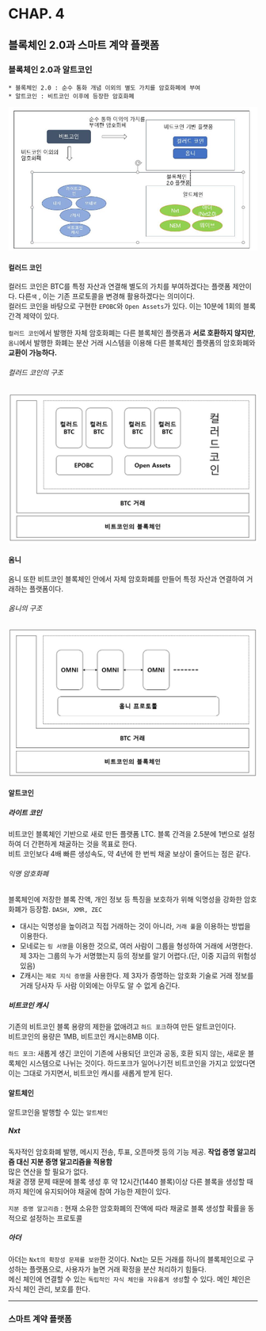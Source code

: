 # CHAP. 4

## 블록체인 2.0과 스마트 계약 플랫폼

### 블록체인 2.0과 알트코인
```
* 블록체인 2.0 : 순수 통화 개념 이외의 별도 가치를 암호화폐에 부여
* 알트코인 : 비트코인 이후에 등장한 암호화폐
```
![2.0플랫폼](./platform.JPG)
#### 컬러드 코인
컬러드 코인은 BTC를 특정 자산과 연결해 별도의 가치를 부여하겠다는 플랫폼 제안이다. 다른`색` , 이는 기존 프로토콜을 변경해 활용하겠다는 의미이다.  
컬러드 코인을 바탕으로 구현한 `EPOBC`와 `Open Assets`가 있다. 이는 10분에 1회의 블록 간격 제약이 있다.

`컬러드 코인`에서 발행한 자체 암호화폐는 다른 블록체인 플랫폼과 **서로 호환하지 않지만**, `옴니`에서 발행한 화폐는 분산 거래 시스템을 이용해 다른 블록체인 플랫폼의 암호화폐와 **교환이 가능하다.**
###### 컬러드 코인의 구조
![컬러드 코인 구조](./colored_structure.JPG)
#### 옴니
옴니 또한 비트코인 블록체인 안에서 자체 암호화폐를 만들어 특정 자산과 연결하여 거래하는 플랫폼이다.
###### 옴니의 구조
![컬러드 코인 구조](./omni.JPG)

#### 알트코인
##### 라이트 코인

비트코인 블록체인 기반으로 새로 만든 플랫폼 LTC. 블록 간격을 2.5분에 1번으로 설정하여 더 간편하게 채굴하는 것을 목표로 한다.  
비트 코인보다 4배 빠른 생성속도, 약 4년에 한 번씩 채굴 보상이 줄어드는 점은 같다.
###### 익명 암호화폐
블록체인에 저장한 블록 잔액, 개인 정보 등 특징을 보호하가 위해 익명성을 강화한 암호화폐가 등장함. `DASH, XMR, ZEC`
* 대시는 익명성을 높이려고 직접 거래하는 것이 아니라, `거래 풀`을 이용하는 방법을 이용한다.
* 모네로는 `링 서명`을 이용한 것으로, 여러 사람이 그룹을 형성하여 거래에 서명한다. 제 3자는 그룹의 누가 서명했는지 등의 정보를 알기 어렵다.(단, 이중 지급의 위험성 있음)
* Z캐시는 `제로 지식 증명`을 사용한다. 제 3자가 증명하는 암호화 기술로 거래 정보를  거래 당사자 두 사람 이외에는 아무도 알 수 없게 숨긴다.

##### 비트코인 캐시
기존의 비트코인 블록 용량의 제한을 없애려고 `하드 포크`하여 만든 알트코인이다.  
비트코인의 용량은 1MB, 비트코인 캐시는8MB 이다.  

`하드 포크`: 새롭게 생긴 코인이 기존에 사용되던 코인과 공동, 호환 되지 않는, 새로운 블록체인 시스템으로 나뉘는 것이다. 하드포크가 일어나기전 비트코인을 가지고 있었다면 이는 그대로 가지면서, 비트코인 캐시를 새롭게 받게 된다.


#### 알트체인
알트코인을 발행할 수 있는 `알트체인`
##### Nxt
독자적인 암호화폐 발행, 메시지 전송, 투표, 오픈마켓 등의 기능 제공.
**작업 증명 알고리즘 대신 지분 증명 알고리즘을 적용함**  
많은 연산을 할 필요가 없다.  
채굴 경쟁 문제 때문에 블록 생성 후 약 12시간(1440 블록)이상 다른 블록을 생성할 때까지 체인에 유지되어야 채굴에 참여 가능한 제한이 있다.

`지분 증명 알고리즘` : 현재 소유한 암호화폐의 잔액에 따라 채굴로 블록 생성할 확률을 동적으로 설정하는 프로토콜


##### 아더
아더는 `Nxt의 확장성 문제를 보완`한 것이다. Nxt는 모든 거래를 하나의 블록체인으로 구성하는 플랫폼으로, 사용자가 늘면 거래 확정을 분산 처리하기 힘들다.  
메신 체인에 연결할 수 있는 `독립적인 자식 체인을 자유롭게 생성`할 수 있다. 메인 체인은 자식 체인 관리, 보호를 한다.


----
### 스마트 계약 플랫폼
